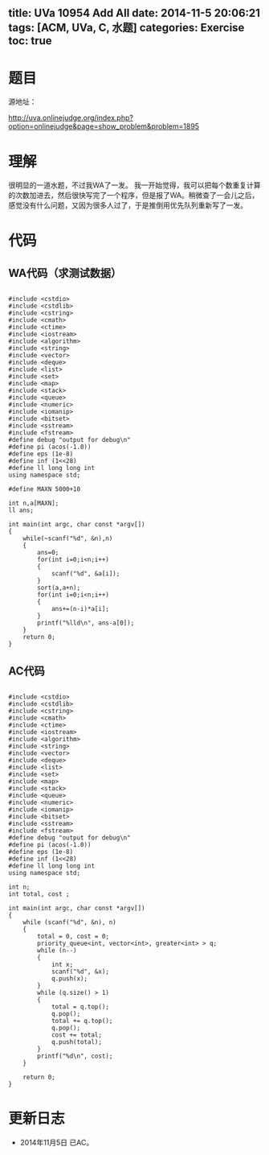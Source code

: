 title: UVa 10954 Add All
date: 2014-11-5 20:06:21
tags: [ACM, UVa, C, 水题]
categories: Exercise
toc: true
---
# 题目
源地址：

http://uva.onlinejudge.org/index.php?option=onlinejudge&page=show_problem&problem=1895

# 理解
很明显的一道水题，不过我WA了一发。
我一开始觉得，我可以把每个数重复计算的次数加进去，然后很快写完了一个程序，但是报了WA。稍微查了一会儿之后，感觉没有什么问题，又因为很多人过了，于是推倒用优先队列重新写了一发。

<!-- more -->

# 代码

## WA代码（求测试数据）

```

#include <cstdio>
#include <cstdlib>
#include <cstring>
#include <cmath>
#include <ctime>
#include <iostream>
#include <algorithm>
#include <string>
#include <vector>
#include <deque>
#include <list>
#include <set>
#include <map>
#include <stack>
#include <queue>
#include <numeric>
#include <iomanip>
#include <bitset>
#include <sstream>
#include <fstream>
#define debug "output for debug\n"
#define pi (acos(-1.0))
#define eps (1e-8)
#define inf (1<<28)
#define ll long long int
using namespace std;

#define MAXN 5000+10

int n,a[MAXN];
ll ans;

int main(int argc, char const *argv[])
{
	while(~scanf("%d", &n),n)
    {
        ans=0;
        for(int i=0;i<n;i++)
        {
            scanf("%d", &a[i]);
        }
        sort(a,a+n);
        for(int i=0;i<n;i++)
        {
            ans+=(n-i)*a[i];
        }
        printf("%lld\n", ans-a[0]);
    }
	return 0;
}

```

## AC代码

```

#include <cstdio>
#include <cstdlib>
#include <cstring>
#include <cmath>
#include <ctime>
#include <iostream>
#include <algorithm>
#include <string>
#include <vector>
#include <deque>
#include <list>
#include <set>
#include <map>
#include <stack>
#include <queue>
#include <numeric>
#include <iomanip>
#include <bitset>
#include <sstream>
#include <fstream>
#define debug "output for debug\n"
#define pi (acos(-1.0))
#define eps (1e-8)
#define inf (1<<28)
#define ll long long int
using namespace std;

int n;
int total, cost ;

int main(int argc, char const *argv[])
{
    while (scanf("%d", &n), n)
    {
        total = 0, cost = 0;
        priority_queue<int, vector<int>, greater<int> > q;
        while (n--)
        {
            int x;
            scanf("%d", &x);
            q.push(x);
        }
        while (q.size() > 1)
        {
            total = q.top();
            q.pop();
            total += q.top();
            q.pop();
            cost += total;
            q.push(total);
        }
        printf("%d\n", cost);
    }

    return 0;
}

```

# 更新日志
- 2014年11月5日 已AC。